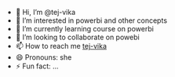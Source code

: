 - 👋 Hi, I’m @tej-vika
- 👀 I’m interested in powerbi and other concepts 
- 🌱 I’m currently learning course on powerbi
- 💞️ I’m looking to collaborate on powebi
- 📫 How to reach me [tej-vika](https://github.com/tej-vika)
- 😄 Pronouns: she
- ⚡ Fun fact: ...

<!---
tej-vika/tej-vika is a ✨ special ✨ repository because its `README.md` (this file) appears on your GitHub profile.
You can click the Preview link to take a look at your changes.
--->
